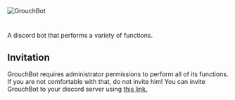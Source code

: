 ![GrouchBot](https://i.imgur.com/sT4OG9t.jpg)
#
A discord bot that performs a variety of functions.

## Invitation
GrouchBot requires administrator permissions to perform all of its functions. If you are not comfortable with that, do not invite him!
You can invite GrouchBot to your discord server using [this link.](https://discordapp.com/api/oauth2/authorize?client_id=463396584248311817&permissions=8&scope=bot)

